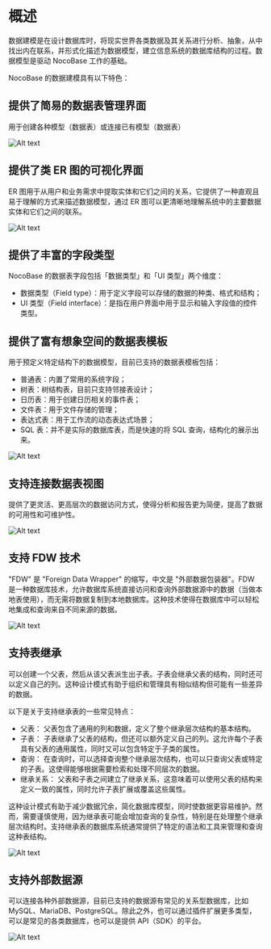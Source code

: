 # 概述

数据建模是在设计数据库时，将现实世界各类数据及其关系进行分析、抽象，从中找出内在联系，并形式化描述为数据模型，建立信息系统的数据库结构的过程。数据模型是驱动 NocoBase 工作的基础。

NocoBase 的数据建模具有以下特色：

## 提供了简易的数据表管理界面

用于创建各种模型（数据表）或连接已有模型（数据表）

![Alt text](./image-1.png)

## 提供了类 ER 图的可视化界面

ER 图用于从用户和业务需求中提取实体和它们之间的关系，它提供了一种直观且易于理解的方式来描述数据模型，通过 ER 图可以更清晰地理解系统中的主要数据实体和它们之间的联系。

![Alt text](./image-5.png)

## 提供了丰富的字段类型

NocoBase 的数据表字段包括「数据类型」和「UI 类型」两个维度：

- 数据类型（Field type）：用于定义字段可以存储的数据的种类、格式和结构；
- UI 类型（Field interface）：是指在用户界面中用于显示和输入字段值的控件类型。

## 提供了富有想象空间的数据表模板

用于预定义特定结构下的数据模型，目前已支持的数据表模板包括：

- 普通表：内置了常用的系统字段；
- 树表：树结构表，目前只支持邻接表设计；
- 日历表：用于创建日历相关的事件表；
- 文件表：用于文件存储的管理；
- 表达式表：用于工作流的动态表达式场景；
- SQL 表：并不是实际的数据库表，而是快速的将 SQL 查询，结构化的展示出来。

![Alt text](./image-2.png)

## 支持连接数据表视图

提供了更灵活、更高层次的数据访问方式，使得分析和报告更为简便，提高了数据的可用性和可维护性。

![Alt text](./image-4.png)

## 支持 FDW 技术

"FDW" 是 "Foreign Data Wrapper" 的缩写，中文是 "外部数据包装器"。FDW 是一种数据库技术，允许数据库系统直接访问和查询外部数据源中的数据（当做本地表使用），而无需将数据复制到本地数据库。这种技术使得在数据库中可以轻松地集成和查询来自不同来源的数据。

![Alt text](./image-3.png)

## 支持表继承

可以创建一个父表，然后从该父表派生出子表。子表会继承父表的结构，同时还可以定义自己的列。这种设计模式有助于组织和管理具有相似结构但可能有一些差异的数据。

以下是关于支持继承表的一些常见特点：

- 父表： 父表包含了通用的列和数据，定义了整个继承层次结构的基本结构。
- 子表： 子表继承了父表的结构，但还可以额外定义自己的列。这允许每个子表具有父表的通用属性，同时又可以包含特定于子类的属性。
- 查询： 在查询时，可以选择查询整个继承层次结构，也可以只查询父表或特定的子表。这使得能够根据需要检索和处理不同层次的数据。
- 继承关系： 父表和子表之间建立了继承关系，这意味着可以使用父表的结构来定义一致的属性，同时允许子表扩展或覆盖这些属性。

这种设计模式有助于减少数据冗余，简化数据库模型，同时使数据更容易维护。然而，需要谨慎使用，因为继承表可能会增加查询的复杂性，特别是在处理整个继承层次结构时。支持继承表的数据库系统通常提供了特定的语法和工具来管理和查询这种表结构。

![Alt text](./image-6.png)

## 支持外部数据源

可以连接各种外部数据源，目前已支持的数据源有常见的关系型数据库，比如 MySQL、MariaDB、PostgreSQL。除此之外，也可以通过插件扩展更多类型，可以是常见的各类数据库，也可以是提供 API（SDK）的平台。

![Alt text](./image-7.png)
